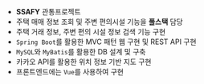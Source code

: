 - **SSAFY** 관통프로젝트
- 주택 매매 정보 조회 및 주변 편의시설 기능을 **풀스택** 담당
- 주택 거래 정보, 주변 편의 시설 정보 검색 기능 구현
- `Spring Boot`를 활용한 MVC 패턴 웹 구현 및 REST API 구현
- `MySQL`와 `MyBatis`를 활용한 DB 설계 및 구축
- 카카오 API를 활용한 위치 정보 기반 지도 구현
- 프론트엔드에는 `Vue`를 사용하여 구현

